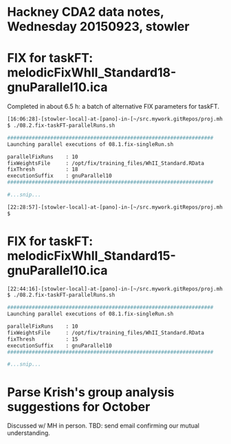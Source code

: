 # Hackney CDA2 data notes, Wednesday 20150923, stowler


# FIX for taskFT: melodicFixWhII_Standard18-gnuParallel10.ica

Completed in about 6.5 h: a batch of alternative FIX parameters for taskFT.

```bash
[16:06:28]-[stowler-local]-at-[pano]-in-[~/src.mywork.gitRepos/proj.mh.cda2] on master
$ ./08.2.fix-taskFT-parallelRuns.sh

###################################################################
Launching parallel executions of 08.1.fix-singleRun.sh

parallelFixRuns    : 10
fixWeightsFile     : /opt/fix/training_files/WhII_Standard.RData
fixThresh          : 18
executionSuffix    : gnuParallel10
###################################################################

#...snip...

[22:28:57]-[stowler-local]-at-[pano]-in-[~/src.mywork.gitRepos/proj.mh.cda2] on master
$
```

# FIX for taskFT: melodicFixWhII_Standard15-gnuParallel10.ica

```bash
[22:44:16]-[stowler-local]-at-[pano]-in-[~/src.mywork.gitRepos/proj.mh.cda2] on master
$ ./08.2.fix-taskFT-parallelRuns.sh

###################################################################
Launching parallel executions of 08.1.fix-singleRun.sh

parallelFixRuns    : 10
fixWeightsFile     : /opt/fix/training_files/WhII_Standard.RData
fixThresh          : 15
executionSuffix    : gnuParallel10
###################################################################

#...snip...
```

# Parse Krish's group analysis suggestions for October

Discussed w/ MH in person. TBD: send email confirming our mutual understanding.

